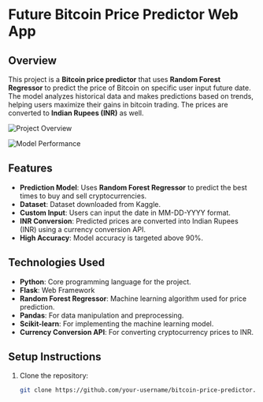 # Future Bitcoin Price Predictor Web App

## Overview
This project is a **Bitcoin price predictor** that uses **Random Forest Regressor** to predict the price of Bitcoin on specific user input future date. The model analyzes historical data and makes predictions based on trends, helping users maximize their gains in bitcoin trading. The prices are converted to **Indian Rupees (INR)** as well.

![Project Overview](https://drive.google.com/uc?export=view&id=1mdYJ7JGjz2D9K1FEMF1OZzQBFa4SMtBH)

![Model Performance](https://drive.google.com/uc?export=view&id=1xqGIr6sWtePa5kbw6kSAaOB-MHGhOOMv)


## Features
- **Prediction Model**: Uses **Random Forest Regressor** to predict the best times to buy and sell cryptocurrencies.
- **Dataset**: Dataset downloaded from Kaggle.
- **Custom Input**: Users can input the date in MM-DD-YYYY format.
- **INR Conversion**: Predicted prices are converted into Indian Rupees (INR) using a currency conversion API.
- **High Accuracy**: Model accuracy is targeted above 90%.


## Technologies Used
- **Python**: Core programming language for the project.
- **Flask**: Web Framework
- **Random Forest Regressor**: Machine learning algorithm used for price prediction.
- **Pandas**: For data manipulation and preprocessing.
- **Scikit-learn**: For implementing the machine learning model.
- **Currency Conversion API**: For converting cryptocurrency prices to INR.

## Setup Instructions

1. Clone the repository:
   ```bash
   git clone https://github.com/your-username/bitcoin-price-predictor.git
